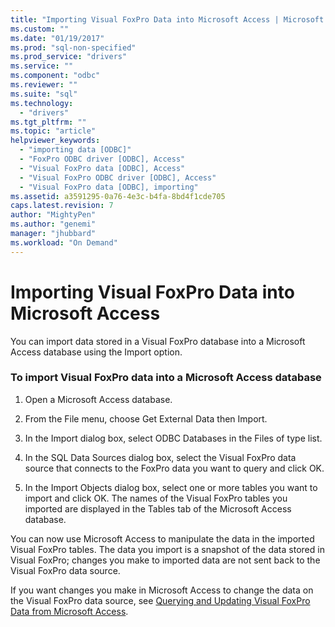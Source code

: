 ```yaml
---
title: "Importing Visual FoxPro Data into Microsoft Access | Microsoft Docs"
ms.custom: ""
ms.date: "01/19/2017"
ms.prod: "sql-non-specified"
ms.prod_service: "drivers"
ms.service: ""
ms.component: "odbc"
ms.reviewer: ""
ms.suite: "sql"
ms.technology: 
  - "drivers"
ms.tgt_pltfrm: ""
ms.topic: "article"
helpviewer_keywords: 
  - "importing data [ODBC]"
  - "FoxPro ODBC driver [ODBC], Access"
  - "Visual FoxPro data [ODBC], Access"
  - "Visual FoxPro ODBC driver [ODBC], Access"
  - "Visual FoxPro data [ODBC], importing"
ms.assetid: a3591295-0a76-4e3c-b4fa-8bd4f1cde705
caps.latest.revision: 7
author: "MightyPen"
ms.author: "genemi"
manager: "jhubbard"
ms.workload: "On Demand"
---
```

# Importing Visual FoxPro Data into Microsoft Access
You can import data stored in a Visual FoxPro database into a Microsoft Access database using the Import option.  
  
### To import Visual FoxPro data into a Microsoft Access database  
  
1.  Open a Microsoft Access database.  
  
2.  From the File menu, choose Get External Data then Import.  
  
3.  In the Import dialog box, select ODBC Databases in the Files of type list.  
  
4.  In the SQL Data Sources dialog box, select the Visual FoxPro data source that connects to the FoxPro data you want to query and click OK.  
  
5.  In the Import Objects dialog box, select one or more tables you want to import and click OK. The names of the Visual FoxPro tables you imported are displayed in the Tables tab of the Microsoft Access database.  
  
 You can now use Microsoft Access to manipulate the data in the imported Visual FoxPro tables. The data you import is a snapshot of the data stored in Visual FoxPro; changes you make to imported data are not sent back to the Visual FoxPro data source.  
  
 If you want changes you make in Microsoft Access to change the data on the Visual FoxPro data source, see [Querying and Updating Visual FoxPro Data from Microsoft Access](../../odbc/microsoft/querying-and-updating-visual-foxpro-data-from-microsoft-access.md).

